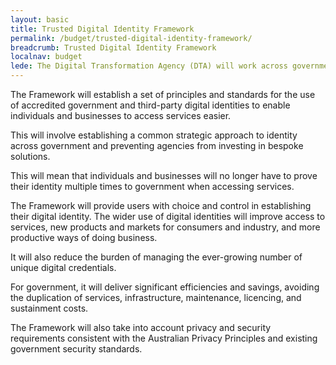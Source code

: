 ```yaml
---
layout: basic
title: Trusted Digital Identity Framework
permalink: /budget/trusted-digital-identity-framework/
breadcrumb: Trusted Digital Identity Framework
localnav: budget
lede: The Digital Transformation Agency (DTA) will work across government and with the private sector to develop a Trusted Digital Identity Framework (the Framework) to support the Government’s Digital Transformation Agenda.
---
```

The Framework will establish a set of principles and standards for the use of accredited government and third-party digital identities to enable individuals and businesses to access services easier.

This will involve establishing a common strategic approach to identity across government and preventing agencies from investing in bespoke solutions.

This will mean that individuals and businesses will no longer have to prove their identity multiple times to government when accessing services.

The Framework will provide users with choice and control in establishing their digital identity. The wider use of digital identities will improve access to services, new products and markets for consumers and industry, and more productive ways of doing business.

It will also reduce the burden of managing the ever-growing number of unique digital credentials.

For government, it will deliver significant efficiencies and savings, avoiding the duplication of services, infrastructure, maintenance, licencing, and sustainment costs.

The Framework will also take into account privacy and security requirements consistent with the Australian Privacy Principles and existing government security standards.